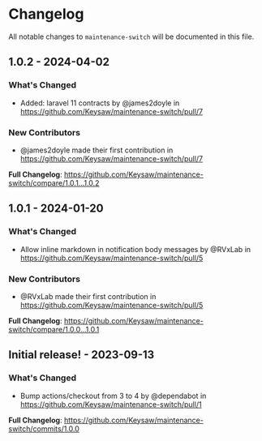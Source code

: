 # Changelog

All notable changes to `maintenance-switch` will be documented in this file.

## 1.0.2 - 2024-04-02

### What's Changed

* Added: laravel 11 contracts by @james2doyle in https://github.com/Keysaw/maintenance-switch/pull/7

### New Contributors

* @james2doyle made their first contribution in https://github.com/Keysaw/maintenance-switch/pull/7

**Full Changelog**: https://github.com/Keysaw/maintenance-switch/compare/1.0.1...1.0.2

## 1.0.1 - 2024-01-20

### What's Changed

* Allow inline markdown in notification body messages by @RVxLab in https://github.com/Keysaw/maintenance-switch/pull/5

### New Contributors

* @RVxLab made their first contribution in https://github.com/Keysaw/maintenance-switch/pull/5

**Full Changelog**: https://github.com/Keysaw/maintenance-switch/compare/1.0.0...1.0.1

## Initial release! - 2023-09-13

### What's Changed

- Bump actions/checkout from 3 to 4 by @dependabot in https://github.com/Keysaw/maintenance-switch/pull/1

**Full Changelog**: https://github.com/Keysaw/maintenance-switch/commits/1.0.0
